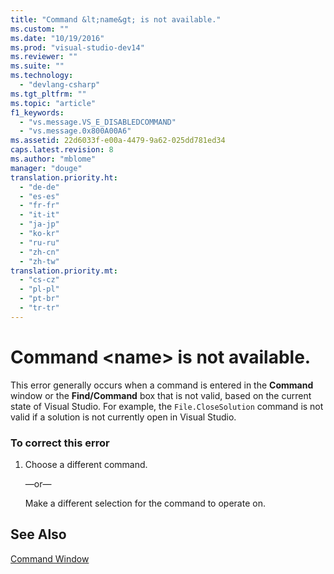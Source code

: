 ```yaml
---
title: "Command &lt;name&gt; is not available."
ms.custom: ""
ms.date: "10/19/2016"
ms.prod: "visual-studio-dev14"
ms.reviewer: ""
ms.suite: ""
ms.technology: 
  - "devlang-csharp"
ms.tgt_pltfrm: ""
ms.topic: "article"
f1_keywords: 
  - "vs.message.VS_E_DISABLEDCOMMAND"
  - "vs.message.0x800A00A6"
ms.assetid: 22d6033f-e00a-4479-9a62-025dd781ed34
caps.latest.revision: 8
ms.author: "mblome"
manager: "douge"
translation.priority.ht: 
  - "de-de"
  - "es-es"
  - "fr-fr"
  - "it-it"
  - "ja-jp"
  - "ko-kr"
  - "ru-ru"
  - "zh-cn"
  - "zh-tw"
translation.priority.mt: 
  - "cs-cz"
  - "pl-pl"
  - "pt-br"
  - "tr-tr"
---
```

# Command &lt;name&gt; is not available.
This error generally occurs when a command is entered in the **Command** window or the **Find/Command** box that is not valid, based on the current state of Visual Studio. For example, the `File.CloseSolution` command is not valid if a solution is not currently open in Visual Studio.  
  
### To correct this error  
  
1.  Choose a different command.  
  
     —or—  
  
     Make a different selection for the command to operate on.  
  
## See Also  
 [Command Window](../reference/command-window.md)